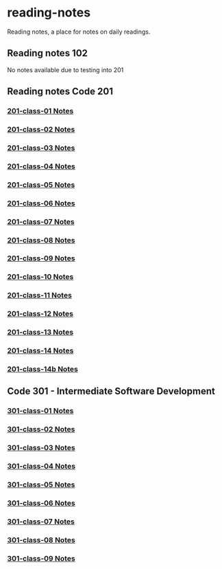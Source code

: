 # reading-notes

Reading notes, a place for notes on daily readings.

## Reading notes 102

No notes available due to testing into 201

## Reading notes Code 201

### [201-class-01 Notes](/code201/class-01.md)

### [201-class-02 Notes](/code201/class-02.md)

### [201-class-03 Notes](/code201/class-03.md)

### [201-class-04 Notes](/code201/class-04.md)

### [201-class-05 Notes](/code201/class-05.md)

### [201-class-06 Notes](/code201/class-06.md)

### [201-class-07 Notes](/code201/class-07.md)

### [201-class-08 Notes](/code201/class-08.md)

### [201-class-09 Notes](/code201/class-09.md)

### [201-class-10 Notes](/code201/class-10.md)

### [201-class-11 Notes](/code201/class-11.md)

### [201-class-12 Notes](/code201/class-12.md)

### [201-class-13 Notes](/code201/class-13.md)

### [201-class-14 Notes](/code201/class-14.md)

### [201-class-14b Notes](/code201/class-14b.md)

## Code 301 - Intermediate Software Development

### [301-class-01 Notes](/code301/class-01.md)

### [301-class-02 Notes](/code301/class-02.md)

### [301-class-03 Notes](/code301/class-03.md)

### [301-class-04 Notes](/code301/class-04.md)

### [301-class-05 Notes](/code301/class-05.md)

### [301-class-06 Notes](/code301/class-06.md)

### [301-class-07 Notes](/code301/class-07.md)

### [301-class-08 Notes](/code301/class-08.md)

### [301-class-09 Notes](/code301/class-09.md)

